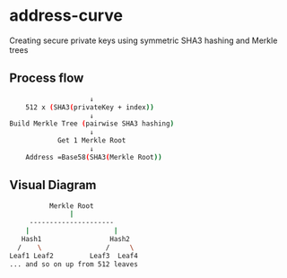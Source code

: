 # address-curve
Creating secure private keys using symmetric SHA3 hashing and Merkle trees

## Process flow
```bash PrivateKey (64 bytes)
                    ↓
    512 x (SHA3(privateKey + index))
                    ↓
Build Merkle Tree (pairwise SHA3 hashing)
                    ↓
            Get 1 Merkle Root
                    ↓
    Address =Base58(SHA3(Merkle Root))
```


## Visual Diagram
```bash           
          Merkle Root
               |
     ---------------------
    |                     |
   Hash1                 Hash2
  /    \                /     \
Leaf1 Leaf2         Leaf3  Leaf4
... and so on up from 512 leaves
```